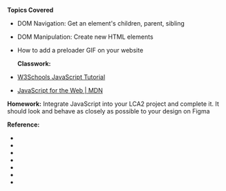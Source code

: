 **Topics Covered**
- DOM Navigation: Get an element's children, parent, sibling
- DOM Manipulation: Create new HTML elements
- How to add a preloader GIF on your website

  **Classwork:** 
  
- [W3Schools JavaScript Tutorial](https://www.w3schools.com/js/DEFAULT.asp)
- [JavaScript for the Web | MDN](https://developer.mozilla.org/en-US/docs/Learn_web_development/Getting_started/Your_first_website/Adding_interactivity)

**Homework:** Integrate JavaScript into your LCA2 project and complete it. It should look and behave as closely as possible to your design on Figma

**Reference:**
- []()
- []()
- []()
- []()
- []()
- []()
- []()

